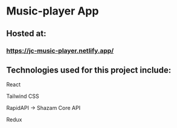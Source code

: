 # Music-player App

## Hosted at:
### https://jc-music-player.netlify.app/

## Technologies used for this project include:

React

Tailwind CSS

RapidAPI -> Shazam Core API

Redux